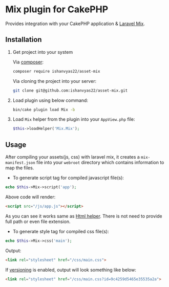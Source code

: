 # Mix plugin for CakePHP

Provides integration with your CakePHP application & [Laravel Mix](https://laravel-mix.com).

## Installation

1. Get project into your system

    Via [composer](https://packagist.org/packages/ishanvyas22/asset-mix):
    ```bash
    composer require ishanvyas22/asset-mix
    ```
    Via cloning the project into your server:
    ```bash
    git clone git@github.com:ishanvyas22/asset-mix.git
    ```
2. Load plugin using below command:
    ```bash
    bin/cake plugin load Mix -b
    ```
3. Load `Mix` helper from the plugin into your `AppView.php` file:
    ```php
    $this->loadHelper('Mix.Mix');
    ```

## Usage

After compiling your assets(js, css) with laravel mix, it creates a `mix-manifest.json` file into your `webroot` directory which contains information to map the files.

- To generate script tag for compiled javascript file(s):

```php
echo $this->Mix->script('app');
```
    
Above code will render:

```html
<script src="/js/app.js"></script>
```

As you can see it works same as [Html helper](https://book.cakephp.org/3.0/en/views/helpers/html.html#linking-to-javascript-files). There is not need to provide full path or even file extension.

- To generate style tag for compiled css file(s):

```php
echo $this->Mix->css('main');
```

Output:

```html
<link rel="stylesheet" href="/css/main.css">
```

If [versioning](https://laravel-mix.com/docs/4.0/versioning) is enabled, output will look something like below:

```html
<link rel="stylesheet" href="/css/main.css?id=9c4259d5465e35535a2a">
```
